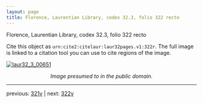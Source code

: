 ```yaml
---
layout: page
title: Florence, Laurentian Library, codex 32.3, folio 322 recto
---
```


Florence, Laurentian Library, codex 32.3, folio 322 recto

Cite this object as `urn:cite2:citelaur:laur32pages.v1:322r`.  The full image is linked to a citation tool you can use to cite regions of the image.

[![laur32_3_00651](http://www.homermultitext.org/iipsrv?IIIF=/project/homer/pyramidal/deepzoom/citelaur/laur32imgs/v1/laur32_3_00651.tif/full/800,/0/default.jpg)](http://www.homermultitext.org/ict2/?urn=urn:cite2:citelaur:laur32imgs.v1:laur32_3_00651) 

<p style="text-align: center; font-style: italic;">Image presumed to in the public domain.</p>

---

previous: [321v](../321v/) | next: [322v](../322v/)